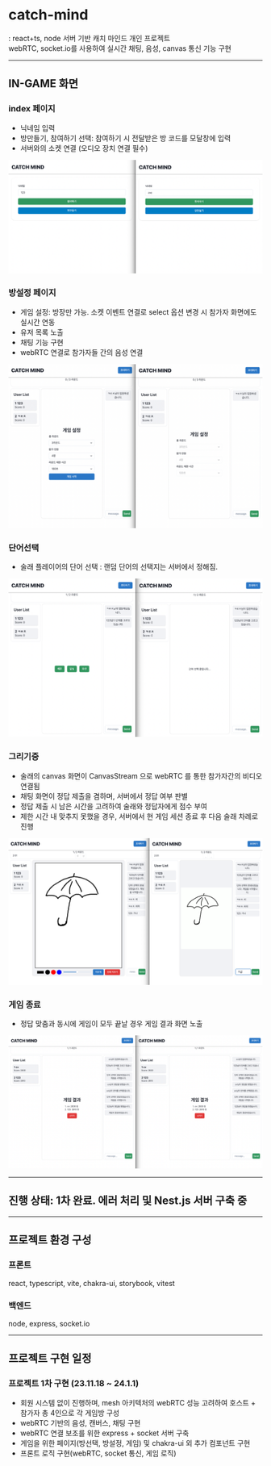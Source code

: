 # catch-mind
: react+ts, node 서버 기반 캐치 마인드 개인 프로젝트 <br />
webRTC, socket.io를 사용하여 실시간 채팅, 음성, canvas 통신 기능 구현

- - -

## IN-GAME 화면
### index 페이지
- 닉네임 입력
- 방만들기, 참여하기 선택: 참여하기 시 전달받은 방 코드를 모달창에 입력
- 서버와의 소켓 연결 (오디오 장치 연결 필수)

![](./images/index.png)

### 방설정 페이지
- 게임 설정: 방장만 가능. 소켓 이벤트 연결로 select 옵션 변경 시 참가자 화면에도 실시간 연동
- 유저 목록 노출
- 채팅 기능 구현
- webRTC 연결로 참가자들 간의 음성 연결

![](./images/roomSetting.png)

### 단어선택
- 술래 플레이어의 단어 선택
: 랜덤 단어의 선택지는 서버에서 정해짐. 

![](./images/wordSelect.png)

### 그리기중
- 술래의 canvas 화면이 CanvasStream 으로 webRTC 를 통한 참가자간의 비디오 연결됨
- 채팅 화면이 정답 제출을 겸하며, 서버에서 정답 여부 판별
- 정답 제출 시 남은 시간을 고려하여 술래와 정답자에게 점수 부여
- 제한 시간 내 맞추지 못했을 경우, 서버에서 현 게임 세션 종료 후 다음 술래 차례로 진행


![](./images/ongame.png)

### 게임 종료
- 정답 맞춤과 동시에 게임이 모두 끝날 경우 게임 결과 화면 노출

![](./images/result.png)

- - -

## 진행 상태: 1차 완료. 에러 처리 및 Nest.js 서버 구축 중

- - -

## 프로젝트 환경 구성
### 프론트
react, typescript, vite, chakra-ui, storybook, vitest

### 백엔드
node, express, socket.io

- - -
## 프로젝트 구현 일정

### 프로젝트 1차 구현 (23.11.18 ~ 24.1.1)
- 회원 시스템 없이 진행하며, mesh 아키텍처의 webRTC 성능 고려하여 호스트 + 참가자 총 4인으로 각 게임방 구성
- webRTC 기반의 음성, 캔버스, 채팅 구현
- webRTC 연결 보조를 위한 express + socket 서버 구축
- 게임을 위한 페이지(방선택, 방설정, 게임) 및 chakra-ui 외 추가 컴포넌트 구현
- 프론트 로직 구현(webRTC, socket 통신, 게임 로직)
